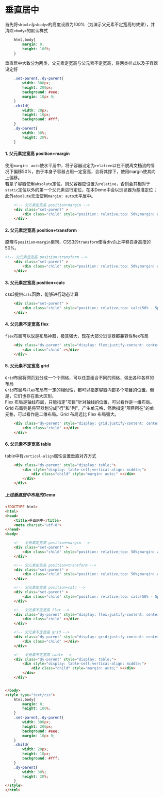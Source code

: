 # 垂直居中

首先将`<html>`与`<body>`的高度设置为100%（为演示父元素不定宽高的效果），并清除`<body>`的默认样式

```css
    html,body{
        margin: 0;
        height: 100%;
    }
```

垂直居中大致分为两类，父元素定宽高与父元素不定宽高，将两类样式以及子容器设定好
```css
    .set-parent,.dy-parent{
        width: 300px;
        height: 200px;
        background: #eee;
        margin: 10px 0;
    }
    .child{
        width: 20px;
        height: 10px;
        background: #fff;
    }
    .dy-parent{ 
        width: 30%;
        height: 20%;
    }
```

#### 1. 父元素定宽高 position+margin  
使用`margin: auto`使水平居中，将子容器设定为`relative`以在不脱离文档流的情况下偏移50%，由于本身子容器占用一定宽高，会将其撑下，使用margin使其向上偏移。  
若是子容器使用`absolute`定位，则父容器应设置为`relative`，否则会其相对于`static`定位以外的第一个父元素进行定位，在本Demo中会以浏览器为基准定位；此外`absolute`无法使用`margin: auto`水平居中。

```html
    <!-- 父元素定宽高 position+margin -->
    <div class="set-parent" >
        <div class="child" style="position: relative;top: 50%;margin: auto;margin-top: -5px;"></div>
    </div>
```

#### 2. 父元素定宽高 position+transform  
原理与`position+margin`相同，CSS3的`transform`使得div向上平移自身高度的50%。

```html
<!-- 父元素定宽高 position+transform -->
    <div class="set-parent" >
        <div class="child" style="position: relative;top: 50%;margin: auto;transform: translateY(-50%);"></div>
    </div>
```

#### 3. 父元素定宽高 position+calc  
css3提供`calc`函数，能够进行动态计算

```html
    <div class="set-parent" >
        <div class="child" style="position: relative;top: calc(50% - 5px);left: calc(50% - 10px);"></div>
    </div>
```

#### 4. 父元素不定宽高 flex  
`flex`布局可以说是布局神器，极其强大，现在大部分浏览器都兼容性flex布局

```html
    <div class="dy-parent" style="display: flex;justify-content: center;align-items: center;">
        <div class="child" ></div>
    </div>
```

#### 5. 父元素不定宽高 grid  
`Grid`布局将网页划分成一个个网格，可以任意组合不同的网格，做出各种各样的布局  
`Grid`布局与`Flex`布局有一定的相似性，都可以指定容器内部多个项目的位置。但是，它们也存在重大区别。  
Flex 布局是轴线布局，只能指定"项目"针对轴线的位置，可以看作是一维布局。Grid 布局则是将容器划分成"行"和"列"，产生单元格，然后指定"项目所在"的单元格，可以看作是二维布局。Grid 布局远比 Flex 布局强大。

```html
    <div class="dy-parent" style="display: grid;justify-content: center;align-content: center;">
        <div class="child" ></div>
    </div>
```

#### 6. 父元素不定宽高 table  
table中有`vertical-align`属性设置垂直对齐方式

```html
    <div class="dy-parent" style="display: table;">
        <div style="display: table-cell;vertical-align: middle;">
            <div class="child" style="margin: auto;" ></div>
        </div>
    </div>
```

##### 上述垂直居中布局的Demo  
```html
<!DOCTYPE html>
<html>
<head>
    <title>垂直居中</title>
    <meta charset="utf-8">
</head>
<body>

    <!-- 父元素定宽高 position+margin -->
    <div class="set-parent" >
        <div class="child" style="position: relative;top: 50%;margin: auto;margin-top: -5px;"></div>
    </div>

    <!-- 父元素定宽高 position+transform -->
    <div class="set-parent" >
        <div class="child" style="position: relative;top: 50%;margin: auto;transform: translateY(-50%);"></div>
    </div>

    <!-- 父元素定宽高 position+calc -->
    <div class="set-parent" >
        <div class="child" style="position: relative;top: calc(50% - 5px);left: calc(50% - 10px);"></div>
    </div>

    <!-- 父元素不定宽高 flex -->
    <div class="dy-parent" style="display: flex;justify-content: center;align-items: center;">
        <div class="child" ></div>
    </div>

    <!-- 父元素不定宽高 grid -->
    <div class="dy-parent" style="display: grid;justify-content: center;align-content: center;">
        <div class="child" ></div>
    </div>

    <!-- 父元素不定宽高 table -->
    <div class="dy-parent" style="display: table;">
        <div style="display: table-cell;vertical-align: middle;">
            <div class="child" style="margin: auto;" ></div>
        </div>
    </div>


</body>
<style type="text/css">
    html,body{
        margin: 0;
        height: 100%;
    }
    .set-parent,.dy-parent{
        width: 300px;
        height: 200px;
        background: #eee;
        margin: 10px 0;
    }
    .child{
        width: 20px;
        height: 10px;
        background: #fff;
    }
    .dy-parent{
        width: 30%;
        height: 20%;
    }
</style>
</html>
```